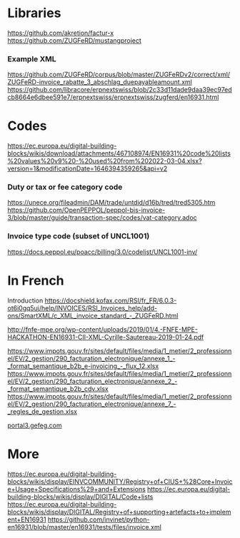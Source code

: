 # Libraries
https://github.com/akretion/factur-x
https://github.com/ZUGFeRD/mustangproject

### Example XML
https://github.com/ZUGFeRD/corpus/blob/master/ZUGFeRDv2/correct/xml/ZUGFeRD-invoice_rabatte_3_abschlag_duepayableamount.xml
https://github.com/libracore/erpnextswiss/blob/2c33d11dade9daa39ec97edcb8664e6dbee591e7/erpnextswiss/erpnextswiss/zugferd/en16931.html

# Codes
https://ec.europa.eu/digital-building-blocks/wikis/download/attachments/467108974/EN16931%20code%20lists%20values%20v9%20-%20used%20from%202022-03-04.xlsx?version=1&modificationDate=1646394359265&api=v2

### Duty or tax or fee category code
https://unece.org/fileadmin/DAM/trade/untdid/d16b/tred/tred5305.htm
https://github.com/OpenPEPPOL/peppol-bis-invoice-3/blob/master/guide/transaction-spec/codes/vat-category.adoc

### Invoice type code (subset of UNCL1001)
https://docs.peppol.eu/poacc/billing/3.0/codelist/UNCL1001-inv/

# In French

Introduction
https://docshield.kofax.com/RSI/fr_FR/6.0.3-ot6i0gq5uj/help/INVOICES/RSI_Invoices_help/add-ons/SmartXML/c_XML_invoice_standard_-_ZUGFeRD.html

http://fnfe-mpe.org/wp-content/uploads/2019/01/4.-FNFE-MPE-HACKATHON-EN16931-CII-XML-Cyrille-Sautereau-2019-01-24.pdf

https://www.impots.gouv.fr/sites/default/files/media/1_metier/2_professionnel/EV/2_gestion/290_facturation_electronique/annexe_1_-_format_semantique_b2b_e-invoicing_-_flux_12.xlsx
https://www.impots.gouv.fr/sites/default/files/media/1_metier/2_professionnel/EV/2_gestion/290_facturation_electronique/annexe_2_-_format_semantique_b2b_cdv.xlsx
https://www.impots.gouv.fr/sites/default/files/media/1_metier/2_professionnel/EV/2_gestion/290_facturation_electronique/annexe_7_-_regles_de_gestion.xlsx

[portal3.gefeg.com](https://portal3.gefeg.com/projectdata/invoice/deliverables/installed/publishingproject/factur-x%20(zugferd%202.0)%20[draft]/factur-x;%20draft;%20en16931-conformant-extended.scm/html/021.htm?https://portal3.gefeg.com/projectdata/invoice/deliverables/installed/publishingproject/factur-x%20(zugferd%202.0)%20[draft]/factur-x;%20draft;%20en16931-conformant-extended.scm/html/0254.htm)

# More
https://ec.europa.eu/digital-building-blocks/wikis/display/EINVCOMMUNITY/Registry+of+CIUS+%28Core+Invoice+Usage+Specifications%29+and+Extensions
https://ec.europa.eu/digital-building-blocks/wikis/display/DIGITAL/Code+lists
https://ec.europa.eu/digital-building-blocks/wikis/display/DIGITAL/Registry+of+supporting+artefacts+to+implement+EN16931
https://github.com/invinet/python-en16931/blob/master/en16931/tests/files/invoice.xml
